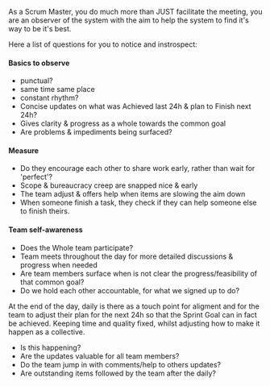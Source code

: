 
As a Scrum Master, you do much more than JUST facilitate the meeting, you are an observer of the system with the aim to help the system to find it's way to be it's best. 

Here a list of questions for you to notice and instrospect:
#### Basics to observe
* punctual?
* same time same place
* constant rhythm?
* Concise updates on what was Achieved last 24h & plan to Finish next 24h?
* Gives clarity & progress as a whole towards the common goal
* Are problems & impediments being surfaced?

#### Measure
* Do they encourage each other to share work early, rather than wait for 'perfect'?
* Scope & bureaucracy creep are snapped nice & early
* The team adjust & offers help when items are slowing the aim down
* When someone finish a task, they check if they can help someone else to finish theirs.

#### Team self-awareness
* Does the Whole team participate?
* Team meets throughout the day for more detailed discussions & progress when needed
* Are team members surface when is not clear the progress/feasibility of that common goal?
* Do we hold each other accountable, for what we signed up to do?

At the end of the day, daily is there as a touch point for aligment and for the team to adjust their plan for the next 24h so that the Sprint Goal can in fact be achieved. Keeping time and quality fixed, whilst adjusting how to make it happen as a collective.
* Is this happening?
* Are the updates valuable for all team members?
* Do the team jump in with comments/help to others updates?
* Are outstanding items followed by the team after the daily?
